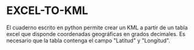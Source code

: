 # EXCEL-TO-KML
El cuaderno escrito en python permite crear un KML a partir de un tabla excel que disponde coordenadas geográficas en grados decimales. Es necesario que la tabla contenga el campo "Latitud" y "Longitud". 

